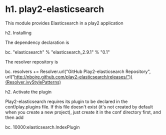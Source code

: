 h1. play2-elasticsearch
===================

This module provides Elasticsearch in a play2 application 

h2. Installing

The dependency declaration is

bc. "elasticsearch" % "elasticsearch_2.9.1" % "0.1"

The resolver repository is 

bc. resolvers += Resolver.url("GitHub Play2-elasticsearch Repository", url("http://nboire.github.com/play2-elasticsearch/releases/"))(Resolver.ivyStylePatterns)

h2. Activate the plugin

Play2-elasticsearch requires its plugin to be declared in the conf/play.plugins file.  If this file doesn't exist (it's not created by default when you create a new project),
just create it in the conf directory first, and then add

bc. 10000:elasticsearch.IndexPlugin

